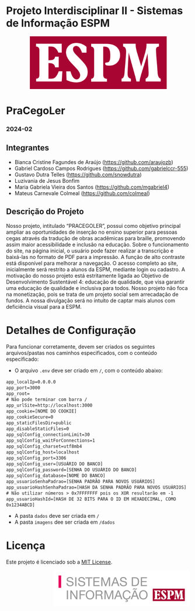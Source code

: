 # Projeto Interdisciplinar II - Sistemas de Informação ESPM

<p align="center">
    <a href="https://www.espm.br/cursos-de-graduacao/sistemas-de-informacao/"><img src="https://raw.githubusercontent.com/tech-espm/misc-template/main/logo.png" alt="Sistemas de Informação ESPM" style="width: 375px;"/></a>
</p>

# PraCegoLer

### 2024-02

## Integrantes
- Bianca Cristine Fagundes de Araújo (https://github.com/araujozb)
- Gabriel Cardoso Campos Rodrigues (https://github.com/gabrielccr-555)
- Gustavo Dutra Telles (https://github.com/snowdutra)
- Luzivania de Jesus Bonfim
- Maria Gabriela Vieira dos Santos (https://github.com/mgabriel4)
- Mateus Carnevale Colmeal (https://github.com/colmeal)

## Descrição do Projeto

Nosso projeto, intitulado “PRACEGOLER”, possui como objetivo principal ampliar as oportunidades de inserção no ensino superior para pessoas cegas através da tradução de obras acadêmicas para braille, promovendo assim maior acessibilidade e inclusão na educação. Sobre o funcionamento do site, na página inicial, o usuário pode fazer realizar a transcrição e baixá-las no formato de PDF para a impressão. A função de alto contraste está disponível para melhorar a navegação. O acesso completo ao site, inicialmente será restrito a alunos da ESPM, mediante login ou cadastro. A motivação do nosso projeto está estritamente ligada ao Objetivo de Desenvolvimento Sustentável 4: educação de qualidade, que visa garantir uma educação de qualidade e inclusiva para todos. Nosso projeto não foca na monetização, pois se trata de um projeto social sem arrecadação de fundos. A nossa divulgação será no intuito de captar mais alunos com deficiência visual para a ESPM. 

# Detalhes de Configuração

Para funcionar corretamente, devem ser criados os seguintes arquivos/pastas nos caminhos especificados, com o conteúdo especificado:

- O arquivo `.env` deve ser criado em `/`, com o conteúdo abaixo:
```
app_localIp=0.0.0.0
app_port=3000
app_root=
# Não pode terminar com barra /
app_urlSite=http://localhost:3000
app_cookie=[NOME DO COOKIE]
app_cookieSecure=0
app_staticFilesDir=public
app_disableStaticFiles=0
app_sqlConfig_connectionLimit=30
app_sqlConfig_waitForConnections=1
app_sqlConfig_charset=utf8mb4
app_sqlConfig_host=localhost
app_sqlConfig_port=3306
app_sqlConfig_user=[USUÁRIO DO BANCO]
app_sqlConfig_password=[SENHA DO USUÁRIO DO BANCO]
app_sqlConfig_database=[NOME DO BANCO]
app_usuarioSenhaPadrao=[SENHA PADRÃO PARA NOVOS USUÁRIOS]
app_usuarioHashSenhaPadrao=[HASH DA SENHA PADRÃO PARA NOVOS USUÁRIOS]
# Não utilizar números > 0x7FFFFFFF pois os XOR resultarão em -1
app_usuarioHashId=[HASH DE 32 BITS PARA O ID EM HEXADECIMAL, COMO 0x1234ABCD]
```

- A pasta `dados` deve ser criada em `/`
- A pasta `imagens` dee ser criada em `/dados`

# Licença

Este projeto é licenciado sob a [MIT License](https://github.com/tech-espm/misc-template/blob/main/LICENSE).

<p align="right">
    <a href="https://www.espm.br/cursos-de-graduacao/sistemas-de-informacao/"><img src="https://raw.githubusercontent.com/tech-espm/misc-template/main/logo-si-512.png" alt="Sistemas de Informação ESPM" style="width: 375px;"/></a>
</p>
